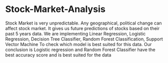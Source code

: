 # Stock-Market-Analysis
Stock Market is very unpredictable. Any geographical, political change can affect stock market. It gives us future predictions of stocks based
on their past 5 years data. We are implementing Linear Regression, Logistic Regression, Decision Tree Classifier, Random Forest Classification, Support Vector Machine To check which model is best suited for this data. 
Our conclusion is Logistic regression and Random Forest Classifier have the best accuracy score and is best suited for the data

